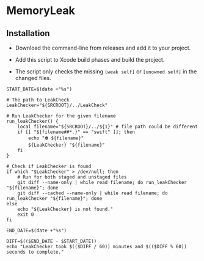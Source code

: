 # MemoryLeak

## Installation

- Download the command-line from releases and add it to your project.

- Add this script to Xcode build phases and build the project.

- The script only checks the missing `[weak self]` or `[unowned self]` in the changed files.

```
START_DATE=$(date +"%s")

# The path to LeakCheck
LeakChecker="${SRCROOT}/../LeakCheck"

# Run LeakChecker for the given filename
run_leakChecker() {
    local filename="${SRCROOT}/../${1}" # file path could be different
    if [[ "${filename##*.}" == "swift" ]]; then
        echo "⛔️ ${filename}"
        ${LeakChecker} "${filename}"
    fi
}

# Check if LeakChecker is found
if which "$LeakChecker" > /dev/null; then
    # Run for both staged and unstaged files
    git diff --name-only | while read filename; do run_leakChecker "${filename}"; done
    git diff --cached --name-only | while read filename; do run_leakChecker "${filename}"; done
else
    echo "${LeakChecker} is not found."
    exit 0
fi

END_DATE=$(date +"%s")

DIFF=$(($END_DATE - $START_DATE))
echo "LeakChecker took $(($DIFF / 60)) minutes and $(($DIFF % 60)) seconds to complete."

```
